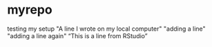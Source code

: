 # myrepo
testing my setup
"A line I wrote on my local computer" 
"adding a line" 
"adding a line again" 
“This is a line from RStudio”
